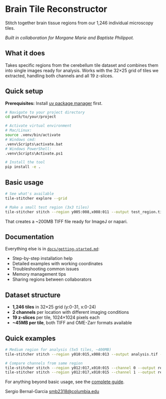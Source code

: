 # Brain Tile Reconstructor

Stitch together brain tissue regions from our 1,246 individual microscopy tiles.

*Built in collaboration for Morgane Marie and Baptiste Philippot.*

## What it does

Takes specific regions from the cerebellum tile dataset and combines them into single images ready for analysis. Works with the 32×25 grid of tiles we extracted, handling both channels and all 19 z-slices.

## Quick setup

**Prerequisites:** Install [uv package manager](https://docs.astral.sh/uv/#installation) first.

```bash
# Navigate to your project directory
cd path/to/your/project

# Activate virtual environment
# Mac/Linux:
source .venv/bin/activate
# Windows cmd:
.venv\Scripts\activate.bat
# Windows PowerShell:
.venv\Scripts\Activate.ps1

# Install the tool
pip install -e .
```

## Basic usage

```bash
# See what's available
tile-stitcher explore --grid

# Make a small test region (3x3 tiles)
tile-stitcher stitch --region y005:008,x008:011 --output test_region.tif --force
```

That creates a ~200MB TIFF file ready for ImageJ or napari.

## Documentation

Everything else is in [`docs/getting-started.md`](docs/getting-started.md):
- Step-by-step installation help
- Detailed examples with working coordinates  
- Troubleshooting common issues
- Memory management tips
- Sharing regions between collaborators

## Dataset structure

- **1,246 tiles** in 32×25 grid (y:0-31, x:0-24)
- **2 channels** per location with different imaging conditions
- **19 z-slices** per tile, 1024×1024 pixels each
- **~45MB per tile**, both TIFF and OME-Zarr formats available

## Quick examples

```bash
# Medium region for analysis (5x5 tiles, ~400MB)
tile-stitcher stitch --region y010:015,x008:013 --output analysis.tif --force

# Compare channels from same region
tile-stitcher stitch --region y012:017,x010:015 --channel 0 --output region_c0.tif --force
tile-stitcher stitch --region y012:017,x010:015 --channel 1 --output region_c1.tif --force
```

For anything beyond basic usage, see the [complete guide](docs/getting-started.md).

Sergio Bernal-Garcia <smb2318@columbia.edu>
